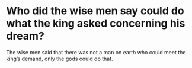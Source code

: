 # Who did the wise men say could do what the king asked concerning his dream?

The wise men said that there was not a man on earth who could meet the king’s demand, only the gods could do that.
